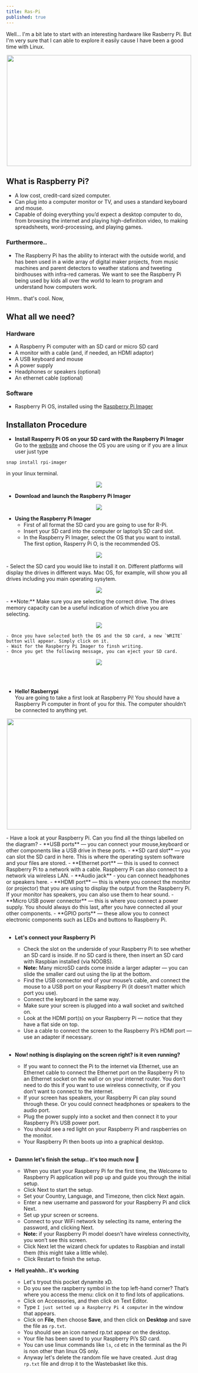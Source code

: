 ```yaml
---
title: Ras-Pi
published: true
---
```

Well... I'm a bit late to start with an interesting hardware like Rasberry Pi. But I'm very sure that I can able to explore it easily cause I have been a good time with Linux.
<p align="center">
<img height="300" width="500" src="https://raw.githubusercontent.com/RanitPradhan/blog/master/Images/RPi/R-Pi-1.gif">
</p>

## What is Raspberry Pi?
- A low cost, credit-card sized computer.
- Can plug into a computer monitor or TV, and uses a standard keyboard and mouse.
- Capable of doing everything you’d expect a desktop computer to do, from browsing the internet and playing high-definition video, to making spreadsheets, word-processing, and playing games.

### Furthermore.. 
- The Raspberry Pi  has the ability to interact with the outside world, and has been used in a wide array of digital maker projects, from music machines and parent detectors to weather stations and tweeting birdhouses with infra-red cameras. We want to see the Raspberry Pi being used by kids all over the world to learn to program and understand how computers work.

Hmm.. that's cool. Now,
## What all we need?
### Hardware
- A Raspberry Pi computer with an SD card or micro SD card
- A monitor with a cable (and, if needed, an HDMI adaptor)
- A USB keyboard and mouse
- A power supply
- Headphones or speakers (optional)
- An ethernet cable (optional)

### Software
- Raspberry Pi OS, installed using the [Raspberry Pi Imager](https://www.raspberrypi.com/software/)

## Installaton Procedure

  - <B> Install Rasperry Pi OS on your SD card with the Raspberry Pi Imager </B> <br>
  Go to the [website](https://www.raspberrypi.com/software/) and choose the OS you are using 
  or if you are a linux user just type 
  ```
  snap install rpi-imager
  ``` 
  in your linux terminal. 
  
  <p align="center">
  <img  src="https://raw.githubusercontent.com/RanitPradhan/blog/master/Images/RPi/R-Pi-3.png">
  </p>
  
  - <B> Download and launch the Raspberry Pi Imager </B>
  
  <p align="center">
  <img  src="https://raw.githubusercontent.com/RanitPradhan/blog/master/Images/RPi/R-Pi-4.png">
  </p>
  
  - <B> Using the Raspberry Pi Imager </B>
    - First of all format the SD card you are going to use for R-Pi.
    - Insert your SD card into the computer or laptop’s SD card slot.
    - In the Raspberry Pi Imager, select the OS that you want to install. The first option, Rasperry Pi O, is the recommended OS.
    
  <p align="center">
  <img  src="https://raw.githubusercontent.com/RanitPradhan/blog/master/Images/RPi/R-Pi-5.png">
  </p>
    - Select the SD card you would like to install it on. Different platforms will display the drives in different ways. Mac OS, for example, will show         you all drives including you main operating sysytem. 
    
  <p align="center">
  <img  src="https://raw.githubusercontent.com/RanitPradhan/blog/master/Images/RPi/R-Pi-6.png">
  </p>
    - **Note:** Make sure you are selecting the correct drive. The drives memory capacity can be a useful indication of which drive you are selecting.

  <p align="center">
  <img  src="https://raw.githubusercontent.com/RanitPradhan/blog/master/Images/RPi/R-Pi-7.png">
  </p>

    - Once you have selected both the OS and the SD card, a new `WRITE` button will appear. Simply click on it.
    - Wait for the Raspberry Pi Imager to finsh writing.
    - Once you get the following message, you can eject your SD card.

  <p align="center">
  <img  src="https://raw.githubusercontent.com/RanitPradhan/blog/master/Images/RPi/R-Pi-8.png">
  </p> 

<br><br>

  - <B> Hello! Rasberrypi </B> <br>
    You are going to take a first look at Raspberry Pi! You should have a Raspberry Pi computer in front of you for this. The computer shouldn’t be           connected to anything yet.
<p align="center">
<img height="300" width="500" src="https://raw.githubusercontent.com/RanitPradhan/blog/master/Images/RPi/R-Pi-2.png">
</p>
    - Have a look at your Raspberry Pi. Can you find all the things labelled on the diagram?
    - **USB ports** — you can connect your mouse,keyboard or other components like a USB drive in these ports.
    - **SD card slot** — you can slot the SD card in here. This is where the operating system software and your files are stored.
    - **Ethernet port** — this is used to connect Raspberry Pi to a network with a cable. Raspberry Pi can also connect to a network via wireless LAN.
    - **Audio jack** - you can connect headphones or speakers here.
    - **HDMI port** — this is where you connect the monitor (or projector) that you are using to display the output from the Raspberry Pi. If your             monitor has speakers, you can also use them to hear sound.
    - **Micro USB power connector** — this is where you connect a power supply. You should always do this last, after you have connected all your other         components.
    - **GPIO ports** — these allow you to connect electronic components such as LEDs and buttons to Raspberry Pi. <br> <br> 

  - <B>Let's connect your Raspberry Pi</B>
    - Check the slot on the underside of your Raspberry Pi to see whether an SD card is inside. If no SD card is there, then insert an SD card with             Raspbian installed (via NOOBS).
    - **Note:** Many microSD cards come inside a larger adapter — you can slide the smaller card out using the lip at the bottom.
    - Find the USB connector end of your mouse’s cable, and connect the mouse to a USB port on your Raspberry Pi (it doesn’t matter which port you use).
    - Connect the keyboard in the same way.
    - Make sure your screen is plugged into a wall socket and switched on.
    - Look at the HDMI port(s) on your Raspberry Pi — notice that they have a flat side on top.
    - Use a cable to connect the screen to the Raspberry Pi’s HDMI port — use an adapter if necessary. <br> <br> 

  - **Now! nothing is displaying on the screen right? is it even running?**
    -  If you want to connect the Pi to the internet via Ethernet, use an Ethernet cable to connect the Ethernet port on the Raspberry Pi to an Ethernet        socket on the wall or on your internet router. You don’t need to do this if you want to use wireless connectivity, or if you don’t want to connect        to the internet.
    -  If your screen has speakers, your Raspberry Pi can play sound through these. Or you could connect headphones or speakers to the audio port.
    -  Plug the power supply into a socket and then connect it to your Raspberry Pi’s USB power port.
    -  You should see a red light on your Raspberry Pi and raspberries on the monitor.
    - Your Raspberry Pi then boots up into a graphical desktop. <br>  <br>  
  
  - **Damnn let's finish the setup.. it's too much now 😤**  
    -  When you start your Raspberry Pi for the first time, the Welcome to Raspberry Pi application will pop up and guide you through the initial setup.
    -  Click Next to start the setup.
    -  Set your Country, Language, and Timezone, then click Next again.
    -  Enter a new username and password for your Raspberry Pi and click Next.
    -  Set up ypur screen or screens.
    -  Connect to your WiFi network by selecting its name, entering the password, and clicking Next.
    -  **Note:** if your Raspberry Pi model doesn’t have wireless connectivity, you won’t see this screen.
    -  Click Next let the wizard check for updates to Raspbian and install them (this might take a little while).
    -  Click Restart to finish the setup.
  - **Hell yeahhh.. it's working**
    - Let's tryout this pocket dynamite xD.
    - Do you see the raspberry symbol in the top left-hand corner? That’s where you access the menu: click on it to find lots of applications. 
    - Click on Accessories, and then click on Text Editor.
    - Type `I just setted up a Raspberry Pi 4 computer` in the window that appears.
    - Click on **File**, then choose **Save**, and then click on **Desktop** and save the file as `rp.txt`.
    - You should see an icon named rp.txt appear on the desktop.
    - Your file has been saved to your Raspberry Pi’s SD card.
    - You can use linux commands like `ls`, `cd` etc in the terminal as the Pi is non other than linux OS only.
    - Anyway let's delete the random file we have created. Just drag `rp.txt` file and drrop it to the Wastebasket like this.
   

